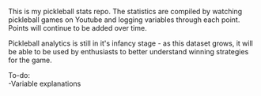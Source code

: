 This is my pickleball stats repo. The statistics are compiled by watching 
pickleball games on Youtube and logging variables through each point. Points 
will continue to be added over time. 

Pickleball analytics is still in it's infancy stage - as this dataset grows, 
it will be able to be used by enthusiasts to better understand winning strategies
for the game. 

To-do:\
-Variable explanations
